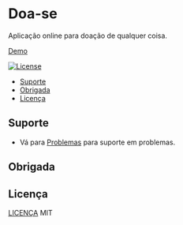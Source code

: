 # Doa-se


Aplicação online para doação de qualquer coisa. 

[Demo](https://doa-se.vercel.app)

[![License](https://img.shields.io/github/license/isabelle-goncalves/doa-se)](https://opensource.org/licenses/MIT)


- [Suporte](#support)
- [Obrigada](#Obrigada)
- [Licença](#licença)


## Suporte

- Vá para [Problemas](https://github.com/isabelle-goncalves/doa-se/issues) para suporte em problemas.


## Obrigada



## Licença

[LICENÇA](LICENSE) MIT
